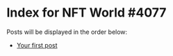 # Index for NFT World #4077
Posts will be displayed in the order below:

- [Your first post](./001-first.md)

